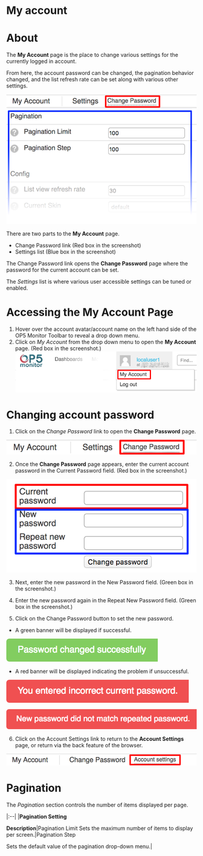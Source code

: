 # My account

# About

The **My Account** page is the place to change various settings for the currently logged in account.

From here, the account password can be changed, the pagination behavior changed, and the list refresh rate can be set along with various other settings.

![](attachments/16482337/23792990.png)

There are two parts to the **My Account** page.

- Change Password link (Red box in the screenshot)
- Settings list (Blue box in the screenshot)

The Change Password link opens the **Change Password** page where the password for the current account can be set.

The *Settings* list is where various user accessible settings can be tuned or enabled.

# Accessing the My Account Page

1. Hover over the account avatar/account name on the left hand side of the OP5 Monitor Toolbar to reveal a drop down menu.
2. Click on *My Account* from the drop down menu to open the **My Account** page. (Red box in the screenshot.)
    ![](attachments/16482337/23792988.png)

# Changing account password

1. Click on the *Change Password* link to open the **Change Password** page.

![](attachments/16482337/23792989.png)

2. Once the **Change Password** page appears, enter the current account password in the Current Password field. (Red box in the screenshot.)

![](attachments/16482337/23792987.png)

3. Next, enter the new password in the New Password field. (Green box in the screenshot.)

4. Enter the new password again in the Repeat New Password field. (Green box in the screenshot.)

5. Click on the Change Password button to set the new password.

- A green banner will be displayed if successful.

![](attachments/16482337/23792986.png)

- A red banner will be displayed indicating the problem if unsuccessful.

![](attachments/16482337/23792984.png)

![](attachments/16482337/23792985.png)

6. Click on the Account Settings link to return to the **Account Settings** page, or return via the back feature of the browser.

![](attachments/16482337/23792983.png)

# Pagination

The *Pagination* section controls the number of items displayed per page.

|:--|
|**Pagination Setting**

**Description**|Pagination Limit
Sets the maximum number of items to display per screen.|Pagination Step

Sets the default value of the pagination drop-down menu.|
